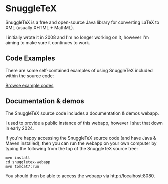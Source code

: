 # SnuggleTeX

SnuggleTeX is a free and open-source Java library for converting
LaTeX to XML (usually XHTML + MathML).

I initially wrote it in 2008 and I'm no longer working on it,
however I'm aiming to make sure it continues to work.

## Code Examples

There are some self-contained examples of using SnuggleTeX included
within the source code:

[Browse example codes](https://github.com/davemckain/snuggletex/tree/development_1_2_x/snuggletex-core/src/main/java/uk/ac/ed/ph/snuggletex/samples)

## Documentation & demos

The SnuggleTeX source code includes a documentation & demos webapp.

I used to provide a public instance of this webapp, however I shut
that down in early 2024.

If you're happy accessing the SnuggleTeX source code (and have
Java & Maven installed), then you can run the webapp on your own
computer by typing the following from the top of the SnuggleTeX
source tree:

```shell
mvn install
cd snuggletex-webapp
mvn tomcat7:run
```

You should then be able to access the webapp via http://localhost:8080.

